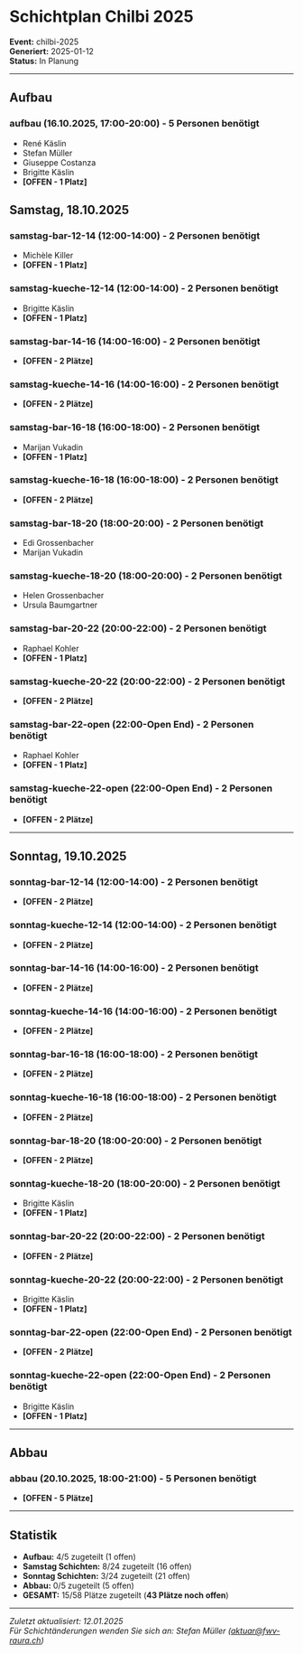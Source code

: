 # Schichtplan Chilbi 2025

**Event:** chilbi-2025  
**Generiert:** 2025-01-12  
**Status:** In Planung  

---

## Aufbau
### aufbau (16.10.2025, 17:00-20:00) - 5 Personen benötigt
- René Käslin
- Stefan Müller
- Giuseppe Costanza
- Brigitte Käslin
- **[OFFEN - 1 Platz]**

## Samstag, 18.10.2025

### samstag-bar-12-14 (12:00-14:00) - 2 Personen benötigt
- Michèle Killer
- **[OFFEN - 1 Platz]**

### samstag-kueche-12-14 (12:00-14:00) - 2 Personen benötigt
- Brigitte Käslin
- **[OFFEN - 1 Platz]**

### samstag-bar-14-16 (14:00-16:00) - 2 Personen benötigt
- **[OFFEN - 2 Plätze]**

### samstag-kueche-14-16 (14:00-16:00) - 2 Personen benötigt
- **[OFFEN - 2 Plätze]**

### samstag-bar-16-18 (16:00-18:00) - 2 Personen benötigt
- Marijan Vukadin
- **[OFFEN - 1 Platz]**

### samstag-kueche-16-18 (16:00-18:00) - 2 Personen benötigt
- **[OFFEN - 2 Plätze]**

### samstag-bar-18-20 (18:00-20:00) - 2 Personen benötigt
- Edi Grossenbacher
- Marijan Vukadin

### samstag-kueche-18-20 (18:00-20:00) - 2 Personen benötigt
- Helen Grossenbacher
- Ursula Baumgartner

### samstag-bar-20-22 (20:00-22:00) - 2 Personen benötigt
- Raphael Kohler
- **[OFFEN - 1 Platz]**

### samstag-kueche-20-22 (20:00-22:00) - 2 Personen benötigt
- **[OFFEN - 2 Plätze]**

### samstag-bar-22-open (22:00-Open End) - 2 Personen benötigt
- Raphael Kohler
- **[OFFEN - 1 Platz]**

### samstag-kueche-22-open (22:00-Open End) - 2 Personen benötigt
- **[OFFEN - 2 Plätze]**

---

## Sonntag, 19.10.2025

### sonntag-bar-12-14 (12:00-14:00) - 2 Personen benötigt
- **[OFFEN - 2 Plätze]**

### sonntag-kueche-12-14 (12:00-14:00) - 2 Personen benötigt
- **[OFFEN - 2 Plätze]**

### sonntag-bar-14-16 (14:00-16:00) - 2 Personen benötigt
- **[OFFEN - 2 Plätze]**

### sonntag-kueche-14-16 (14:00-16:00) - 2 Personen benötigt
- **[OFFEN - 2 Plätze]**

### sonntag-bar-16-18 (16:00-18:00) - 2 Personen benötigt
- **[OFFEN - 2 Plätze]**

### sonntag-kueche-16-18 (16:00-18:00) - 2 Personen benötigt
- **[OFFEN - 2 Plätze]**

### sonntag-bar-18-20 (18:00-20:00) - 2 Personen benötigt
- **[OFFEN - 2 Plätze]**

### sonntag-kueche-18-20 (18:00-20:00) - 2 Personen benötigt
- Brigitte Käslin
- **[OFFEN - 1 Platz]**

### sonntag-bar-20-22 (20:00-22:00) - 2 Personen benötigt
- **[OFFEN - 2 Plätze]**

### sonntag-kueche-20-22 (20:00-22:00) - 2 Personen benötigt
- Brigitte Käslin
- **[OFFEN - 1 Platz]**

### sonntag-bar-22-open (22:00-Open End) - 2 Personen benötigt
- **[OFFEN - 2 Plätze]**

### sonntag-kueche-22-open (22:00-Open End) - 2 Personen benötigt
- Brigitte Käslin
- **[OFFEN - 1 Platz]**

---

## Abbau
### abbau (20.10.2025, 18:00-21:00) - 5 Personen benötigt
- **[OFFEN - 5 Plätze]**

---

## Statistik
- **Aufbau:** 4/5 zugeteilt (1 offen)
- **Samstag Schichten:** 8/24 zugeteilt (16 offen)
- **Sonntag Schichten:** 3/24 zugeteilt (21 offen)  
- **Abbau:** 0/5 zugeteilt (5 offen)
- **GESAMT:** 15/58 Plätze zugeteilt (**43 Plätze noch offen**)

---

*Zuletzt aktualisiert: 12.01.2025*  
*Für Schichtänderungen wenden Sie sich an: Stefan Müller (aktuar@fwv-raura.ch)*
